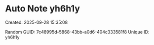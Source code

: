 ﻿# Auto Note yh6h1y
Created: 2025-09-28 15:35:08

Random GUID: 7c48995d-5868-43bb-a0d6-404c333581f8
Unique ID: yh6h1y
